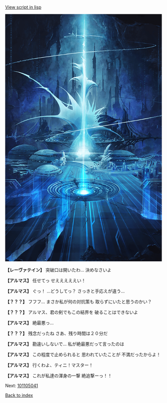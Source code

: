 [View script in lisp](../scripts/101105033.txt)

![profound.png](../images/backgrounds/profound.png)

**【レーヴァテイン】**
突破口は開いたわ…
決めなさいよ

**【アルマス】**
任せてっ
せえええええい！

**【アルマス】**
ぐっ！
…どうしてっ？
さっきと手応えが違う…

**【？？？】**
フフフ…
まさか私が何の対抗策も
取らずにいたと思うのかい？

**【？？？】**
アルマス、君の剣でもこの結界を
破ることはできないよ

**【アルマス】**
絶最悪っ…

**【？？？】**
残念だったね
さあ、残り時間は２０分だ

**【アルマス】**
勘違いしないで…
私が絶最悪だって言ったのは

**【アルマス】**
この程度で止められると
思われていたことが
不満だったからよ！

**【アルマス】**
行くわよ、ティニ！マスター！

**【アルマス】**
これが私達の渾身の一撃
絶追撃ーっ！！

Next: [101105041](101105041.md)

[Back to index](index.md)
